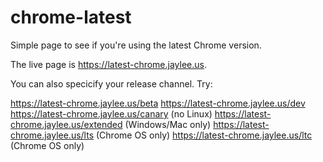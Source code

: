 # chrome-latest
Simple page to see if you're using the latest Chrome version.

The live page is https://latest-chrome.jaylee.us.

You can also specicify your release channel. Try:

https://latest-chrome.jaylee.us/beta
https://latest-chrome.jaylee.us/dev
https://latest-chrome.jaylee.us/canary (no Linux)
https://latest-chrome.jaylee.us/extended (Windows/Mac only)
https://latest-chrome.jaylee.us/lts (Chrome OS only)
https://latest-chrome.jaylee.us/ltc (Chrome OS only)
